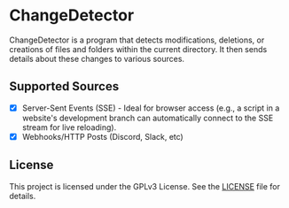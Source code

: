# ChangeDetector

ChangeDetector is a program that detects modifications, deletions, or creations of files and folders within the current directory. It then sends details about these changes to various sources.

## Supported Sources

- [x] Server-Sent Events (SSE) - Ideal for browser access (e.g., a script in a website's development branch can automatically connect to the SSE stream for live reloading).
- [x] Webhooks/HTTP Posts (Discord, Slack, etc)

## License

This project is licensed under the GPLv3 License. See the [LICENSE](#) file for details.
